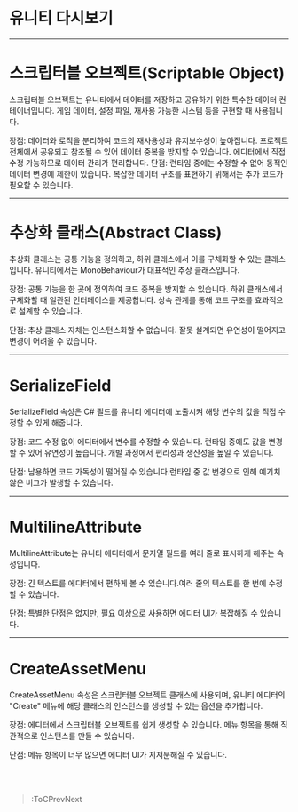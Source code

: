 # 유니티 다시보기

<hr>

# 스크립터블 오브젝트(Scriptable Object)

스크립터블 오브젝트는 유니티에서 데이터를 저장하고 공유하기 위한 특수한 데이터 컨테이너입니다. 게임 데이터, 설정 파일, 재사용 가능한 시스템 등을 구현할 때 사용됩니다.

장점: 데이터와 로직을 분리하여 코드의 재사용성과 유지보수성이 높아집니다. 프로젝트 전체에서 공유되고 참조될 수 있어 데이터 중복을 방지할 수 있습니다. 에디터에서 직접 수정 가능하므로 데이터 관리가 편리합니다.
단점: 런타임 중에는 수정할 수 없어 동적인 데이터 변경에 제한이 있습니다. 복잡한 데이터 구조를 표현하기 위해서는 추가 코드가 필요할 수 있습니다.
<hr>

# 추상화 클래스(Abstract Class)

추상화 클래스는 공통 기능을 정의하고, 하위 클래스에서 이를 구체화할 수 있는 클래스입니다. 유니티에서는 MonoBehaviour가 대표적인 추상 클래스입니다.

장점: 공통 기능을 한 곳에 정의하여 코드 중복을 방지할 수 있습니다. 하위 클래스에서 구체화할 때 일관된 인터페이스를 제공합니다. 상속 관계를 통해 코드 구조를 효과적으로 설계할 수 있습니다.

단점: 추상 클래스 자체는 인스턴스화할 수 없습니다. 잘못 설계되면 유연성이 떨어지고 변경이 어려울 수 있습니다.

<hr>

# SerializeField

SerializeField 속성은 C# 필드를 유니티 에디터에 노출시켜 해당 변수의 값을 직접 수정할 수 있게 해줍니다.

장점: 코드 수정 없이 에디터에서 변수를 수정할 수 있습니다. 런타임 중에도 값을 변경할 수 있어 유연성이 높습니다. 개발 과정에서 편리성과 생산성을 높일 수 있습니다.

단점: 남용하면 코드 가독성이 떨어질 수 있습니다.런타임 중 값 변경으로 인해 예기치 않은 버그가 발생할 수 있습니다.

<hr>

# MultilineAttribute

MultilineAttribute는 유니티 에디터에서 문자열 필드를 여러 줄로 표시하게 해주는 속성입니다.

장점: 긴 텍스트를 에디터에서 편하게 볼 수 있습니다.여러 줄의 텍스트를 한 번에 수정할 수 있습니다.

단점: 특별한 단점은 없지만, 필요 이상으로 사용하면 에디터 UI가 복잡해질 수 있습니다.

<hr>

# CreateAssetMenu

CreateAssetMenu 속성은 스크립터블 오브젝트 클래스에 사용되며, 유니티 에디터의 "Create" 메뉴에 해당 클래스의 인스턴스를 생성할 수 있는 옵션을 추가합니다.

장점: 에디터에서 스크립터블 오브젝트를 쉽게 생성할 수 있습니다.
메뉴 항목을 통해 직관적으로 인스턴스를 만들 수 있습니다.

단점:
메뉴 항목이 너무 많으면 에디터 UI가 지저분해질 수 있습니다.


<br>

<br>


> :ToCPrevNext